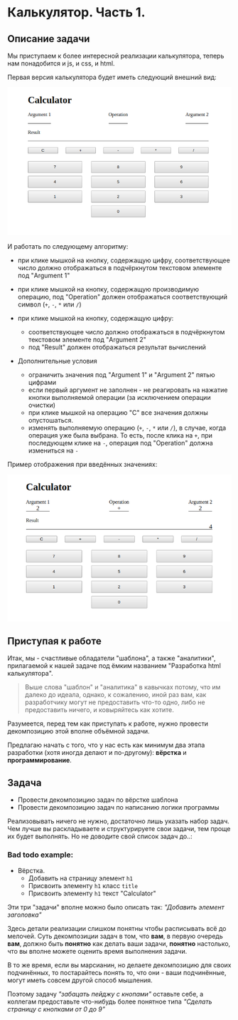 # Калькулятор. Часть 1.

## Описание задачи

Мы приступаем к более интересной реализации калькулятора, теперь нам понадобится и js, и css,
и html.

Первая версия калькулятора будет иметь следующий внешний вид:

![calculator-preview](./img/calculator-preview.png?2)

И работать по следующему алгоритму:

* при клике мышкой на кнопку, содержащую цифру, соответствующее число должно отображаться
в подчёркнутом текстовом элементе под "Argument 1"
* при клике мышкой на кнопку, содержащую производимую операцию, под "Operation" должен
отображаться соответствующий символ (`+`, `-`, `*` или `/`)
* при клике мышкой на кнопку, содержащую цифру:
    * соответствующее число должно отображаться в подчёркнутом текстовом элементе 
    под "Argument 2"
    * под "Result" должен отображаться результат вычислений
    
* Дополнительные условия
    * ограничить значения под "Argument 1" и "Argument 2" пятью цифрами
    * если первый аргумент не заполнен - не реагировать на нажатие кнопки выполняемой
    операции (за исключением операции очистки)
    * при клике мышкой на операцию "C" все значения должны опустошаться.
    * изменять выполняемую операцию (`+`, `-`, `*` или `/`), в случае, когда операция
    уже была выбрана. То есть, после клика на `+`, при последующем клике на `-`, операция
    под "Operation" должна измениться на `-`

Пример отображения при введённых значениях:

![calculator-filled-preview](./img/calculator-filled-preview.png?2)

## Приступая к работе

Итак, мы - счастливые обладатели "шаблона", а также "аналитики", прилагаемой к нашей задаче
под ёмким названием "Разработка html калькулятора".

> Выше слова "шаблон" и "аналитика" в кавычках потому, что им далеко до идеала, однако, к сожалению,
иной раз вам, как разработчику могут не предоставить что-то одно, либо не предоставить
ничего, и ковыряйтесь как хотите.

Разумеется, перед тем как приступать к работе, нужно провести декомпозицию этой вполне
объёмной задачи.

Предлагаю начать с того, что у нас есть как минимум два этапа разработки 
(хотя иногда делают и по-другому): **вёрстка** и **программирование**.

## Задача

* Провести декомпозицию задач по вёрстке шаблона
* Провести декомпозицию задач по написанию логики программы

Реализовывать ничего не нужно, достаточно лишь указать набор задач.
Чем лучше вы раскладываете и структурируете свои задачи, тем проще их будет выполнять.
Но не доводите свой список задач до..:
 
### Bad todo example: 
* Вёрстка.
    * Добавить на страницу элемент `h1`
    * Присвоить элементу `h1` класс `title`
    * Присвоить элементу `h1` текст "Calculator"
 
Эти три "задачи" вполне можно было описать так: 
_"Добавить элемент заголовка"_

Здесь детали реализации слишком понятны чтобы расписывать всё до мелочей.
Суть декомпозиции задач в том, что **вам**, в первую очередь **вам**, должно быть 
**понятно** как делать ваши задачи, **понятно** настолько, что вы вполне можете оценить
время выполнения задачи.

В то же время, если вы марсианин, но делаете декомпозицию для своих подчинённых, то
постарайтесь понять то, что они - ваши подчинённые, могут иметь совсем другой способ
мышления. 

Поэтому задачу _"забацать пейджу с кнопами"_ оставьте себе, а коллегам предоставьте 
что-нибудь более понятное типа _"Сделать страницу с кнопками от 0 до 9"_